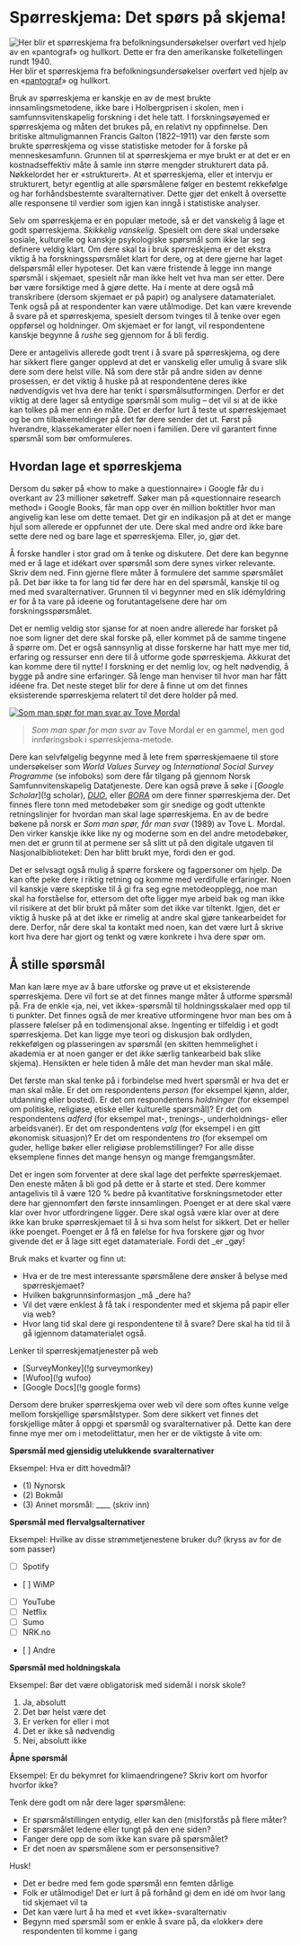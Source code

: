 # Spørreskjema: Det spørs på skjema!

![Her blir et spørreskjema fra befolkningsundersøkelser overført ved hjelp av en «pantograf» og hullkort. Dette er fra den amerikanske folketellingen rundt 1940.][1]
Her blir et spørreskjema fra befolkningsundersøkelser overført ved hjelp av en «[pantograf][3]» og hullkort.

   [1]: ../images/pantograph.jpeg
   [3]: https://snl.no/pantograf%2Fapparat_for_å_gjengi_tegninger
   [4]: http://en.wikipedia.org/wiki/File:Card_puncher_-_NARA_-_513295.jpg

Bruk av spørreskjema er kanskje en av de mest brukte innsamlingsmetodene, ikke bare i Holbergprisen i skolen, men i samfunnsvitenskapelig forskning i det hele tatt. I forskningsøyemed er spørreskjema og måten det brukes på, en relativt ny oppfinnelse. Den britiske altmuligmannen Francis Galton (1822–1911) var den første som brukte spørreskjema og visse statistiske metoder for å forske på menneskesamfunn. Grunnen til at spørreskjema er mye brukt er at det er en kostnadseffektiv måte å samle inn større mengder strukturert data på. Nøkkelordet her er «strukturert». At et spørreskjema, eller et intervju er strukturert, betyr egentlig at alle spørsmålene følger en bestemt rekkefølge og har forhåndsbestemte svaralternativer. Dette gjør det enkelt å oversette alle responsene til verdier som igjen kan inngå i statistiske analyser.

Selv om spørreskjema er en populær metode, så er det vanskelig å lage et godt spørreskjema. _Skikkelig vanskelig_. Spesielt om dere skal undersøke sosiale, kulturelle og kanskje psykologiske spørsmål som ikke lar seg definere veldig klart. Om dere skal ta i bruk spørreskjema er det ekstra viktig å ha forskningsspørsmålet klart for dere, og at dere gjerne har laget delspørsmål eller hypoteser. Det kan være fristende å legge inn mange spørsmål i skjemaet, spesielt når man ikke helt vet hva man ser etter. Dere bør være forsiktige med å gjøre dette. Ha i mente at dere også må transkribere (dersom skjemaet er på papir) og analysere datamaterialet. Tenk også på at respondenter kan være utålmodige. Det kan være krevende å svare på et spørreskjema, spesielt dersom tvinges til å tenke over egen oppførsel og holdninger. Om skjemaet er for langt, vil respondentene kanskje begynne å *rushe* seg gjennom for å bli ferdig.

Dere er antagelivis allerede godt trent i å svare på spørreskjema, og dere har sikkert flere ganger opplevd at det er vanskelig eller umulig å svare slik dere som dere helst ville. Nå som dere står på andre siden av denne prosessen, er det viktig å huske på at respondentene deres ikke nødvendigvis vet hva dere har tenkt i spørsmålsutformingen. Derfor er det viktig at dere lager så entydige spørsmål som mulig – det vil si at de ikke kan tolkes på mer enn én måte. Det er derfor lurt å teste ut spørreskjemaet og be om tilbakemeldinger på det før dere sender det ut. Først på hverandre, klassekamerater eller noen i familien. Dere vil garantert finne spørsmål som bør omformuleres.

## Hvordan lage et spørreskjema

Dersom du søker på «how to make a questionnaire» i Google får du i overkant av 23 millioner søketreff. Søker man på «questionnaire research method» i Google Books, får man opp over én million boktitler hvor man angivelig kan lese om dette temaet. Det gir en indikasjon på at det er mange hjul som allerede er oppfunnet der ute. Dere skal med andre ord ikke bare sette dere ned og bare lage et spørreskjema. Eller, jo, gjør det.

Å forske handler i stor grad om å tenke og diskutere. Det dere kan begynne med er å lage et idékart over spørsmål som dere synes virker relevante. Skriv dem ned. Finn gjerne flere måter å formulere det samme spørsmålet på. Det bør ikke ta for lang tid før dere har en del spørsmål, kanskje til og med med svaralternativer. Grunnen til vi begynner med en slik idémyldring er for å ta vare på ideene og forutantagelsene dere har om forskningsspørsmålet.

Det er nemlig veldig stor sjanse for at noen andre allerede har forsket på noe som ligner det dere skal forske på, eller kommet på de samme tingene å spørre om. Det er også sannsynlig at disse forskerne har hatt mye mer tid, erfaring og ressurser enn dere til å utforme gode spørreskjema. Akkurat det kan komme dere til nytte! I forskning er det nemlig lov, og helt nødvendig, å bygge på andre sine erfaringer. Så lenge man henviser til hvor man har fått idéene fra. Det neste steget blir for dere å finne ut om det finnes eksisterende spørreskjema relatert til det dere holder på med.

[![Som man spør for man svar av Tove Mordal][1]][2]
>   _Som man spør for man svar_ av Tove Mordal er en gammel, men god innføringsbok i spørreskjema-metode.

   [1]: ..images/mordal.png
   [2]: http://urn.nb.no/URN:NBN:no-nb_digibok_2007090704001

Dere kan selvfølgelig begynne med å lete frem spørreskjemaene til store undersøkelser som _World Values Survey_ og _International Social Survey Programme_ (se infoboks) som dere får tilgang på gjennom Norsk Samfunnvitenskapelig Datatjeneste. Dere kan også prøve å søke i [_Google Scholar_](!g scholar), [_DUO_](!g "uio duo"), eller [_BORA_](!g "uib bora") om dere finner spørreskjema der. Det finnes flere tonn med metodebøker som gir snedige og godt uttenkte retningslinjer for hvordan man skal lage spørreskjema. En av de bedre bøkene på norsk er _Som man spør, får man svar_ (1989) av Tove L. Mordal. Den virker kanskje ikke like ny og moderne som en del andre metodebøker, men det er grunn til at permene ser så slitt ut på den digitale utgaven til Nasjonalbiblioteket: Den har blitt brukt mye, fordi den er god.

Det er selvsagt også mulig å spørre forskere og fagpersoner om hjelp. De kan ofte peke dere i riktig retning og komme med verdifulle erfaringer. Noen vil kanskje være skeptiske til å gi fra seg egne metodeopplegg, noe man skal ha forståelse for, ettersom det ofte ligger mye arbeid bak og man ikke vil risikere at det blir brukt på måter som det ikke var tiltenkt. Igjen, det er viktig å huske på at det ikke er rimelig at andre skal gjøre tankearbeidet for dere. Derfor, når dere skal ta kontakt med noen, kan det være lurt å skrive kort hva dere har gjort og tenkt og være konkrete i hva dere spør om.

## Å stille spørsmål

Man kan lære mye av å bare utforske og prøve ut et eksisterende spørreskjema. Dere vil fort se at det finnes mange måter å utforme spørsmål på. Fra de enkle «ja, nei, vet ikke»-spørsmål til holdningsskalaer med opp til ti punkter. Det finnes også de mer kreative utformingene hvor man bes om å plassere følelser på en todimensjonal akse. Ingenting er tilfeldig i et godt spørreskjema. Det kan ligge mye teori og diskusjon bak ordlyden, rekkefølgen og plasseringen av spørsmål (en skitten hemmelighet i akademia er at noen ganger er det _ikke_ særlig tankearbeid bak slike skjema). Hensikten er hele tiden å måle det man hevder man skal måle.

Det første man skal tenke på i forbindelse med hvert spørsmål er hva det er man skal måle. Er det om respondentens _person_ (for eksempel kjønn, alder, utdanning eller bosted). Er det om respondentens _holdninger_ (for eksempel om politiske, religiøse, etiske eller kulturelle spørsmål)? Er det om respondentens _adferd_ (for eksempel mat-, trenings-, underholdnings- eller arbeidsvaner). Er det om respondentens _valg_ (for eksempel i en gitt økonomisk situasjon)? Er det om respondentens _tro_ (for eksempel om guder, hellige bøker eller religiøse problemstillinger? For alle disse eksemplene finnes det mange hensyn og mange fremgangsmåter.

Det er ingen som forventer at dere skal lage det perfekte spørreskjemaet. Den eneste måten å bli god på dette er å starte et sted. Dere kommer antagelivis til å være 120 % bedre på kvantitative forskningsmetoder etter dere har gjennomført den første innsamlingen. Poenget er at dere skal være klar over hvor utfordringene ligger. Dere skal også være klar over at dere ikke kan bruke spørreskjemaet til å si hva som helst for sikkert. Det er heller ikke poenget. Poenget er å få en følelse for hva forskere gjør og hvor givende det er å lage sitt eget datamateriale. Fordi det _er _gøy!

Bruk maks et kvarter og finn ut:

  * Hva er de tre mest interessante spørsmålene dere ønsker å belyse med spørreskjemaet?
  * Hvilken bakgrunnsinformasjon _må _dere ha?
  * Vil det være enklest å få tak i respondenter med et skjema på papir eller via web?
  * Hvor lang tid skal dere gi respondentene til å svare? Dere skal ha tid til å gå igjennom datamaterialet også.

Lenker til spørreskjematjenester på web

  * [SurveyMonkey](!g surveymonkey)
  * [Wufoo](!g wufoo)
  * [Google Docs](!g google forms)

Dersom dere bruker spørreskjema over web vil dere som oftes kunne velge mellom forskjellige spørsmålstyper. Som dere sikkert vet finnes det forskjellige måter å oppgi et spørsmål og svaralternativer på. Dette kan dere finne mye mer om i metodelittatur, men her er de viktigste å vite om:

**Spørsmål med gjensidig utelukkende svaralternativer**

Eksempel: Hva er ditt hovedmål?

-   (1) Nynorsk
-   (2) Bokmål
-   (3) Annet morsmål: ____ (skriv inn)

**Spørsmål med flervalgsalternativer**

Eksempel: Hvilke av disse strømmetjenestene bruker du? (kryss av for de som passer)

-   [ ] Spotify
-   [ ] WiMP
-   [ ] YouTube
-   [ ] Netflix
-   [ ] Sumo
-   [ ] NRK.no
-   [ ] Andre

**Spørsmål med holdningskala**

Eksempel: Bør det være obligatorisk med sidemål i norsk skole?

  1. Ja, absolutt
  2. Det bør helst være det
  3. Er verken for eller i mot
  4. Det er ikke så nødvendig
  5. Nei, absolutt ikke

**Åpne spørsmål**

Eksempel: Er du bekymret for klimaendringene? Skriv kort om hvorfor hvorfor ikke?

Tenk dere godt om når dere lager spørsmålene:

  * Er spørsmålstillingen entydig, eller kan den (mis)forstås på flere måter?
  * Er spørsmålet ledene eller tungt på den ene siden?
  * Fanger dere opp de som ikke kan svare på spørsmålet?
  * Er det noen av spørsmålene som er personsensitive?

Husk!

  * Det er bedre med fem gode spørsmål enn femten dårlige
  * Folk er utålmodige! Det er lurt å på forhånd gi dem en idé om hvor lang tid skjemaet vil ta
  * Det kan være lurt å ha med et «vet ikke»-svaralternativ
  * Begynn med spørsmål som er enkle å svare på, da «lokker» dere respondenten til komme i gang
